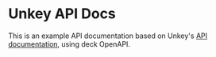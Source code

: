 # Unkey API Docs

This is an example API documentation based on Unkey's [API documentation](https://github.com/unkeyed/unkey), using deck OpenAPI.
